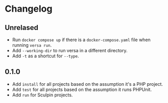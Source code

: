 # Changelog

## Unrelased

- Run `docker compose up` if there is a `docker-compose.yaml` file when running `versa run`.
- Add `--working-dir` to run versa in a different directory.
- Add `-t` as a shortcut for `--type`.

## 0.1.0

- Add `install` for all projects based on the assumption it's a PHP project.
- Add `test` for all projects based on the assumption it runs PHPUnit.
- Add `run` for Sculpin projects.
